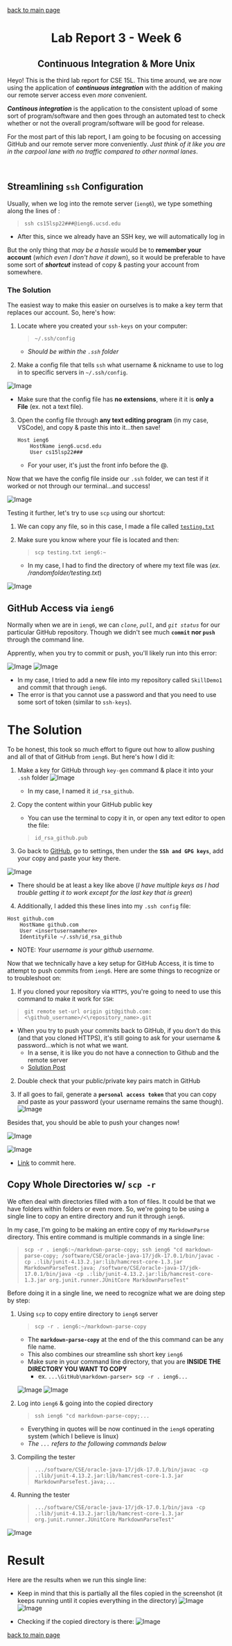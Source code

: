 [back to main page](https://kennethkietvuong.github.io/cse15l-lab-reports/)

<meta http-equiv="refresh" content="10">

<body>
      <h1 style="text-align:center">Lab Report 3 - Week 6</h1>
      <h2 style="text-align:center">Continuous Integration &  More Unix</h2>
   </body>

Heyo! This is the third lab report for CSE 15L. This time around, we are now using the application of ***continuous integration*** with the addition of making our remote server access even *more* convenient.

***Continous integration*** is the application to the consistent upload of some sort of program/software and then goes through an automated test to check whether or not the overall program/software will be good for release.

For the most part of this lab report, I am going to be focusing on accessing GitHub and our remote server more conveniently. *Just think of it like you are in the carpool lane with no traffic compared to other normal lanes*.
<p>&nbsp;</p>

## Streamlining `ssh` Configuration
Usually, when we log into the remote server (`ieng6`), we type something along the lines of :

> `ssh cs15lsp22###@ieng6.ucsd.edu`

* After this, since we already have an SSH key, we will automatically log in

But the only thing that *may be a hassle* would be to **remember your account** (*which even I don't have it down*), so it would be preferable to have some sort of ***shortcut*** instead of copy & pasting your account from somewhere.

### The Solution
The easiest way to make this easier on ourselves is to make a key term that replaces our account. So, here's how:

1. Locate where you created your `ssh-keys` on your computer:
    > `~/.ssh/config`

    * *Should be within the `.ssh` folder*

2. Make a config file that tells `ssh` what username & nickname to use to log in to specific servers in `~/.ssh/config`.

![Image](/lab-report-assets/report3/config_where.png)
* Make sure that the config file has **no extensions**, where it it is **only a File** (ex. not a text file).

3. Open the config file through **any text editing program** (in my case, VSCode), and copy & paste this into it...then save!

    ```
    Host ieng6
        HostName ieng6.ucsd.edu
        User cs15lsp22###
    ```
    * For your user, it's just the front info before the @.

Now that we have the config file inside our `.ssh` folder, we can test if it worked or not through our terminal...and success!

![Image](/lab-report-assets/report3/using_ssh_shortcut.png)

Testing it further, let's try to use `scp` using our shortcut:

1. We can copy any file, so in this case, I made a file called [`testing.txt`](/lab-report-assets/report3/testing.txt)

2. Make sure you know where your file is located and then:

    > `scp testing.txt ieng6:~`
    * In my case, I had to find the directory of where my text file was (*ex. /randomfolder/testing.txt*)

![Image](/lab-report-assets/report3/scp_ssh_shortcut.png)

## GitHub Access via `ieng6`
Normally when we are in `ieng6`, we can *`clone`*, *`pull`*, and *`git status`* for our particular GitHub repository. Though we didn't see much **`commit` nor `push`** through the command line.

Apprently, when you try to commit or push, you'll likely run into this error:



![Image](/lab-report-assets/report3/remote_commit_fail1.png)
![Image](/lab-report-assets/report3/remote_commit_fail2.png)
* In my case, I tried to add a new file into my repository called `SkillDemo1` and commit that through `ieng6`.
* The error is that you cannot use a password and that you need to use some sort of token (similar to `ssh-keys`).

# The Solution
To be honest, this took so much effort to figure out how to allow pushing and all of that of GitHub from `ieng6`. But here's how I did it:

1. Make a key for GitHub through `key-gen` command & place it into your `.ssh` folder
![Image](/lab-report-assets/report3/github_key_ssh.png)
    * In my case, I named it `id_rsa_github`.

2. Copy the content within your GitHub public key
    * You can use the terminal to copy it in, or open any text editor to open the file:
    > `id_rsa_github.pub`
3. Go back to [GitHub](https://github.com/), go to settings, then under the **`SSh and GPG keys`**, add your copy and paste your key there.

![Image](/lab-report-assets/report3/ssh_keygithub.png)
* There should be at least a key like above (*I have multiple keys as I had trouble getting it to work except for the last key that is green*)

4. Additionally, I added this these lines into my `.ssh config` file:
```
Host github.com
    HostName github.com
    User <insertusernamehere>
    IdentityFile ~/.ssh/id_rsa_github
```
* NOTE: *Your username is your github username.*

Now that we technically have a key setup for GitHub Access, it is time to attempt to push commits from `ieng6`. Here are some things to recognize or to troubleshoot on:

1. If you cloned your repository via `HTTPS`, you're going to need to use this command to make it work for `SSH`:
> `git remote set-url origin git@github.com:<\github_username>/<\repository_name>.git`
    
* When you try to push your commits back to GitHub, if you don't do this (and that you cloned HTTPS), it's still going to ask for your username & password...which is not what we want.
    * In a sense, it is like you do not have a connection to Github and the remote server
    * [Solution Post](https://stackoverflow.com/questions/14762034/push-to-github-without-a-password-using-ssh-key)

2. Double check that your public/private key pairs match in GitHub

3. If all goes to fail, generate a **`personal access token`** that you can copy and paste as your password (your username remains the same though).
![Image](/lab-report-assets/report3/personal_accesstoken.png)

Besides that, you should be able to push your changes now!

![Image](/lab-report-assets/report3/github_access_success.png)

![Image](/lab-report-assets/report3/repo_changed_access.png)
* [Link](https://github.com/kennethkietvuong/SkillDemo1/commit/780894995a180d62b8bc335d304a8074ce4e1f56) to commit here.

## Copy Whole Directories w/ `scp -r`
We often deal with directories filled with a ton of files. It could be that we have folders within folders or even more. So, we're going to be using a single line to copy an entire directory and run it through `ieng6`.

In my case, I'm going to be making an entire copy of my `MarkdownParse` directory. This entire command is multiple commands in a single line:

> `scp -r . ieng6:~/markdown-parse-copy; ssh ieng6 "cd markdown-parse-copy; /software/CSE/oracle-java-17/jdk-17.0.1/bin/javac -cp .:lib/junit-4.13.2.jar:lib/hamcrest-core-1.3.jar MarkdownParseTest.java; /software/CSE/oracle-java-17/jdk-17.0.1/bin/java -cp .:lib/junit-4.13.2.jar:lib/hamcrest-core-1.3.jar org.junit.runner.JUnitCore MarkdownParseTest"`

Before doing it in a single line, we need to recognize what we are doing step by step:

1. Using `scp` to copy entire directory to `ieng6` server
    > `scp -r . ieng6:~/markdown-parse-copy`
    * The **`markdown-parse-copy`** at the end of the this command can be any file name.
    * This also combines our streamline ssh short key `ieng6`
    * Make sure in your command line directory, that you are **INSIDE THE DIRECTORY YOU WANT TO COPY**
        * ex. `...\GitHub\markdown-parser> scp -r . ieng6...`
    
    ![Image](/lab-report-assets/report3/single_scp_entire_directory.png)
    ![Image](/lab-report-assets/report3/single_scp_entire_directory2.png)

2. Log into `ieng6` & going into the copied directory
    > `ssh ieng6 "cd markdown-parse-copy;...`
    * Everything in quotes will be now continued in the `ieng6` operating system (which I believe is linux)
    * *The `...` refers to the following commands below*

3. Compiling the tester
    > `.../software/CSE/oracle-java-17/jdk-17.0.1/bin/javac -cp .:lib/junit-4.13.2.jar:lib/hamcrest-core-1.3.jar MarkdownParseTest.java;...`

4. Running the tester
    > `.../software/CSE/oracle-java-17/jdk-17.0.1/bin/java -cp .:lib/junit-4.13.2.jar:lib/hamcrest-core-1.3.jar org.junit.runner.JUnitCore MarkdownParseTest"`

![Image](/lab-report-assets/report3/run_test_in_ssh.png)


# Result
Here are the results when we run this single line:

* Keep in mind that this is partially all the files copied in the screenshot (it keeps running until it copies everything in the directory)
![Image](/lab-report-assets/report3/result1.png)
![Image](/lab-report-assets/report3/result2.png)

* Checking if the copied directory is there:
![Image](/lab-report-assets/report3/result3.png)


[back to main page](https://kennethkietvuong.github.io/cse15l-lab-reports/)